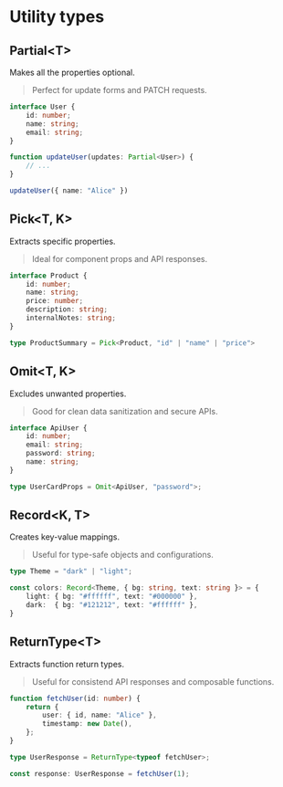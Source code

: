# Utility types

## Partial\<T>

Makes all the properties optional.

> Perfect for update forms and PATCH requests.

```typescript
interface User {
    id: number;
    name: string;
    email: string;
}

function updateUser(updates: Partial<User>) {
    // ...
}

updateUser({ name: "Alice" })
```

## Pick<T, K>

Extracts specific properties.

> Ideal for component props and API responses.

```typescript
interface Product {
    id: number;
    name: string;
    price: number;
    description: string;
    internalNotes: string;
}

type ProductSummary = Pick<Product, "id" | "name" | "price">
```

## Omit<T, K>

Excludes unwanted properties.

> Good for clean data sanitization and secure APIs.

```typescript
interface ApiUser {
    id: number;
    email: string;
    password: string;
    name: string;
}

type UserCardProps = Omit<ApiUser, "password">;
```

## Record<K, T>

Creates key-value mappings.

> Useful for type-safe objects and configurations.

```typescript
type Theme = "dark" | "light";

const colors: Record<Theme, { bg: string, text: string }> = {
    light: { bg: "#ffffff", text: "#000000" },
    dark:  { bg: "#121212", text: "#ffffff" },
}
```

## ReturnType\<T>

Extracts function return types.

> Useful for consistend API responses and composable functions.

```typescript
function fetchUser(id: number) {
    return {
        user: { id, name: "Alice" },
        timestamp: new Date(),
    };
}

type UserResponse = ReturnType<typeof fetchUser>;

const response: UserResponse = fetchUser(1);
```
